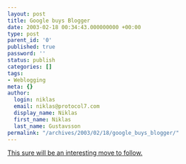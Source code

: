 ```yaml
---
layout: post
title: Google buys Blogger
date: 2003-02-18 00:34:43.000000000 +00:00
type: post
parent_id: '0'
published: true
password: ''
status: publish
categories: []
tags:
- Weblogging
meta: {}
author:
  login: niklas
  email: niklas@protocol7.com
  display_name: Niklas
  first_name: Niklas
  last_name: Gustavsson
permalink: "/archives/2003/02/18/google_buys_blogger/"
---
```

[This sure will be an interesting move to follow.](http://weblog.siliconvalley.com/column/dangillmor/archives/000802.shtml#000802)

